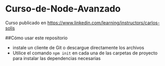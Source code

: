 # Curso-de-Node-Avanzado
Curso publicado en https://www.linkedin.com/learning/instructors/carlos-solis

##Cómo usar este repositorio

- instale un cliente de Git o descargue directamente los archivos
- Utilice el comando `npm init` en cada una de las carpetas de proyecto para instalar las dependencias necesarias
